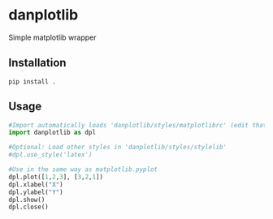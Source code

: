 # danplotlib
Simple matplotlib wrapper

## Installation
`pip install .`

## Usage
```python
#Import automatically loads 'danplotlib/styles/matplotlibrc' (edit that file as needed)
import danplotlib as dpl

#Optional: Load other styles in 'danplotlib/styles/stylelib'
#dpl.use_style('latex')

#Use in the same way as matplotlib.pyplot
dpl.plot([1,2,3], [3,2,1])
dpl.xlabel("X")
dpl.ylabel("Y")
dpl.show()
dpl.close()
```
